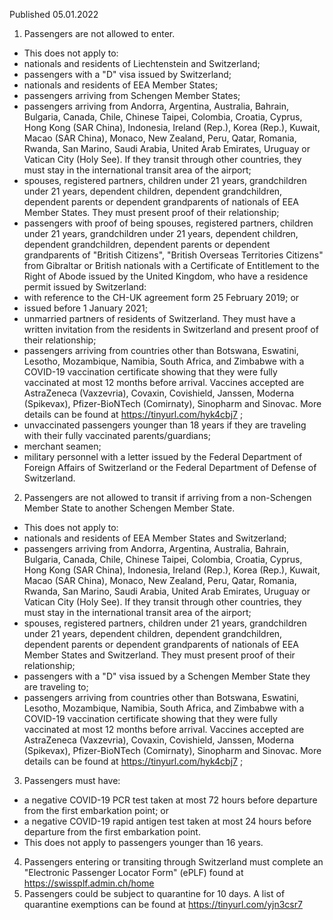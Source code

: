 Published 05.01.2022
1. Passengers are not allowed to enter.
- This does not apply to:
- nationals and residents of Liechtenstein and Switzerland;
- passengers with a "D" visa issued by Switzerland;
- nationals and residents of EEA Member States;
- passengers arriving from Schengen Member States;
- passengers arriving from Andorra, Argentina, Australia, Bahrain, Bulgaria, Canada, Chile, Chinese Taipei, Colombia, Croatia, Cyprus, Hong Kong (SAR China), Indonesia, Ireland (Rep.), Korea (Rep.), Kuwait, Macao (SAR China), Monaco, New Zealand, Peru, Qatar, Romania, Rwanda, San Marino, Saudi Arabia, United Arab Emirates, Uruguay or Vatican City (Holy See). If they transit through other countries, they must stay in the international transit area of the airport;
- spouses, registered partners, children under 21 years, grandchildren under 21 years, dependent children, dependent grandchildren, dependent parents or dependent grandparents of nationals of EEA Member States. They must present proof of their relationship;
- passengers with proof of being spouses, registered partners, children under 21 years, grandchildren under 21 years, dependent children, dependent grandchildren, dependent parents or dependent grandparents of "British Citizens", "British Overseas Territories Citizens" from Gibraltar or British nationals with a Certificate of Entitlement to the Right of Abode issued by the United Kingdom, who have a residence permit issued by Switzerland:
- with reference to the CH-UK agreement form 25 February 2019; or
- issued before 1 January 2021;
- unmarried partners of residents of Switzerland. They must have a written invitation from the residents in Switzerland and present proof of their relationship;
- passengers arriving from countries other than Botswana, Eswatini, Lesotho, Mozambique, Namibia, South Africa, and Zimbabwe with a COVID-19 vaccination certificate showing that they were fully vaccinated at most 12 months before arrival. Vaccines accepted are AstraZeneca (Vaxzevria), Covaxin, Covishield, Janssen, Moderna (Spikevax), Pfizer-BioNTech (Comirnaty), Sinopharm and Sinovac. More details can be found at <a href="https://tinyurl.com/hyk4cbj7">https://tinyurl.com/hyk4cbj7</a> ;
- unvaccinated passengers younger than 18 years if they are traveling with their fully vaccinated parents/guardians;
- merchant seamen;
- military personnel with a letter issued by the Federal Department of Foreign Affairs of Switzerland or the Federal Department of Defense of Switzerland.
2. Passengers are not allowed to transit if arriving from a non-Schengen Member State to another Schengen Member State.
- This does not apply to:
- nationals and residents of EEA Member States and Switzerland;
- passengers arriving from Andorra, Argentina, Australia, Bahrain, Bulgaria, Canada, Chile, Chinese Taipei, Colombia, Croatia, Cyprus, Hong Kong (SAR China), Indonesia, Ireland (Rep.), Korea (Rep.), Kuwait, Macao (SAR China), Monaco, New Zealand, Peru, Qatar, Romania, Rwanda, San Marino, Saudi Arabia, United Arab Emirates, Uruguay or Vatican City (Holy See). If they transit through other countries, they must stay in the international transit area of the airport;
- spouses, registered partners, children under 21 years, grandchildren under 21 years, dependent children, dependent grandchildren, dependent parents or dependent grandparents of nationals of EEA Member States and Switzerland. They must present proof of their relationship;
- passengers with a "D" visa issued by a Schengen Member State they are traveling to;
- passengers arriving from countries other than Botswana, Eswatini, Lesotho, Mozambique, Namibia, South Africa, and Zimbabwe with a COVID-19 vaccination certificate showing that they were fully vaccinated at most 12 months before arrival. Vaccines accepted are AstraZeneca (Vaxzevria), Covaxin, Covishield, Janssen, Moderna (Spikevax), Pfizer-BioNTech (Comirnaty), Sinopharm and Sinovac. More details can be found at <a href="https://tinyurl.com/hyk4cbj7">https://tinyurl.com/hyk4cbj7</a> ;
3. Passengers must have:
- a negative COVID-19 PCR test taken at most 72 hours before departure from the first embarkation point; or
- a negative COVID-19 rapid antigen test taken at most 24 hours before departure from the first embarkation point.
- This does not apply to passengers younger than 16 years.
4. Passengers entering or transiting through Switzerland must complete an "Electronic Passenger Locator Form" (ePLF) found at <a href="https://swissplf.admin.ch/home">https://swissplf.admin.ch/home</a>
5. Passengers could be subject to quarantine for 10 days. A list of quarantine exemptions can be found at <a href="https://tinyurl.com/yjn3csr7">https://tinyurl.com/yjn3csr7</a>